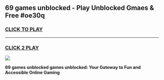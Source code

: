 
## 69 games unblocked - Play Unblocked Gmaes & Free #oe30q
<h3>
<a href="https://news.freeplayer.one?title=69_games_unblocked&ref=03M">CLICK TO PLAY</a></h3>
<hr>

<h3>
<a href="https://news.freeplayer.one?title=69_games_unblocked&ref=03M">CLICK 2 PLAY</a>
  
</h3>

<a href="https://news.freeplayer.one?title=69_games_unblocked&ref=03M"><img src="https://clearcache.store/games.png"></a>


**69 games unblocked games unblocked: Your Gateway to Fun and Accessible Online Gaming**
